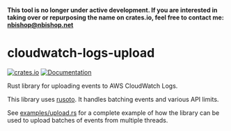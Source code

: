 **This tool is no longer under active development. If you are interested in taking over or repurposing the name on crates.io, feel free to contact me: nbishop@nbishop.net**

# cloudwatch-logs-upload

[![crates.io](https://img.shields.io/crates/v/cloudwatch-logs-upload.svg)](https://crates.io/crates/cloudwatch-logs-upload)
[![Documentation](https://docs.rs/cloudwatch-logs-upload/badge.svg)](https://docs.rs/cloudwatch-logs-upload)

Rust library for uploading events to AWS CloudWatch Logs.

This library uses [rusoto](https://github.com/rusoto/rusoto). It
handles batching events and various API limits.

See [examples/upload.rs](examples/upload.rs) for a complete example of
how the library can be used to upload batches of events from multiple
threads.
